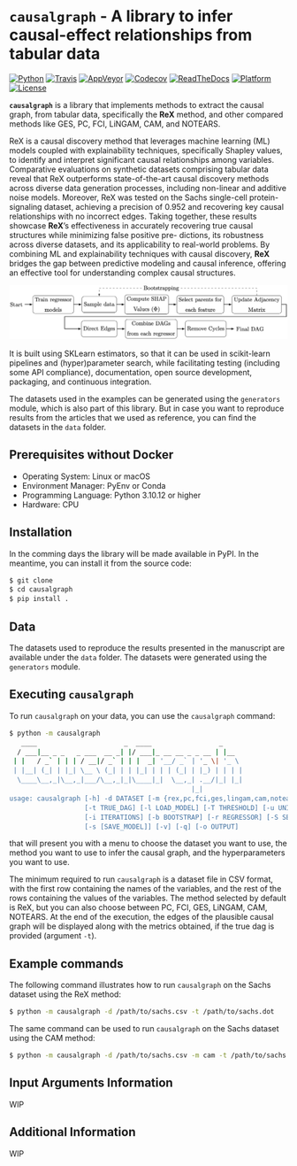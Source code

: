 # `causalgraph` - A library to infer causal-effect relationships from tabular data

[![Python](https://img.shields.io/badge/Python-3.10%2B-blue.svg)](https://www.python.org/downloads/release/python-31012/)
[![Travis](https://travis-ci.org/scikit-learn-contrib/project-template.svg?branch=master)](https://travis-ci.org/scikit-learn-contrib/project-template)
[![AppVeyor](https://ci.appveyor.com/api/projects/status/coy2qqaqr1rnnt5y/branch/master?svg=true)](https://ci.appveyor.com/project/glemaitre/project-template)
[![Codecov](https://codecov.io/gh/renero/causalgraph/graph/badge.svg?token=HCV0IJDFLQ)](https://codecov.io/gh/renero/causalgraph)
[![ReadTheDocs](https://readthedocs.org/projects/sklearn-template/badge/?version=latest)](https://sklearn-template.readthedocs.io/en/latest/?badge=latest)
[![Platform](https://img.shields.io/badge/Platform-Linux%20%7C%20macOS-lightgrey.svg)](#)
[![License](https://img.shields.io/badge/License-MIT-green.svg)](https://opensource.org/licenses/MIT)


**`causalgraph`** is a library that implements methods to extract the causal graph,
from tabular data, specifically the **ReX** method, and other compared methods
like GES, PC, FCI, LiNGAM, CAM, and NOTEARS.

ReX is a causal discovery method that leverages machine learning (ML) models 
coupled with explainability techniques, specifically Shapley values, to 
identify and interpret significant causal relationships among variables. 
Comparative evaluations on synthetic datasets comprising tabular data reveal that 
ReX outperforms state-of-the-art causal discovery methods across diverse data 
generation processes, including non-linear and additive noise models. Moreover, 
ReX was tested on the Sachs single-cell protein-signaling dataset, achieving a 
precision of 0.952 and recovering 
key causal relationships with no incorrect edges. Taking together, these 
results showcase **ReX**’s effectiveness in accurately recovering true causal 
structures while minimizing false positive pre- dictions, its robustness 
across diverse datasets, and its applicability to real-world problems. 
By combining ML and explainability techniques with causal discovery, **ReX** 
bridges the gap between predictive modeling and causal inference, offering an 
effective tool for understanding complex causal structures.

![ReX Schema](./REX.png)

It is built using SKLearn estimators, so that it can be used in scikit-learn 
pipelines and (hyper)parameter search, while facilitating testing (including 
some API compliance), documentation, open source development, packaging, 
and continuous integration.

The datasets used in the examples can be generated using the `generators` 
module, which is also part of this library. But in case you want to 
reproduce results from the articles that we used as reference, you can find 
the datasets in the `data` folder.

## Prerequisites without Docker

- Operating System: Linux or macOS
- Environment Manager: PyEnv or Conda
- Programming Language: Python 3.10.12 or higher
- Hardware: CPU

## Installation

In the comming days the library will be made available in PyPI. 
In the meantime, you can install it from the source code:

```bash
$ git clone
$ cd causalgraph
$ pip install .
```

## Data

The datasets used to reproduce the results presented in the manuscript are 
available under the `data` folder. The datasets were generated using the
`generators` module.

## Executing `causalgraph`

To run `causalgraph` on your data, you can use the `causalgraph` command:

```bash
$ python -m causalgraph
   ____                      _  ____                 _
  / ___|__ _ _   _ ___  __ _| |/ ___|_ __ __ _ _ __ | |__
 | |   / _` | | | / __|/ _` | | |  _| '__/ _` | '_ \| '_ \
 | |__| (_| | |_| \__ \ (_| | | |_| | | | (_| | |_) | | | |
  \____\__,_|\__,_|___/\__,_|_|\____|_|  \__,_| .__/|_| |_|
                                              |_|
usage: causalgraph [-h] -d DATASET [-m {rex,pc,fci,ges,lingam,cam,notears}] 
                   [-t TRUE_DAG] [-l LOAD_MODEL] [-T THRESHOLD] [-u UNION] 
                   [-i ITERATIONS] [-b BOOTSTRAP] [-r REGRESSOR] [-S SEED] 
                   [-s [SAVE_MODEL]] [-v] [-q] [-o OUTPUT]
```

that will present you with a menu to choose the dataset you want to use, the 
method you want to use to infer the causal graph, and the hyperparameters you
want to use.

The minimum required to run `causalgraph` is a dataset file in CSV format,
with the first row containing the names of the variables, and the rest of
the rows containing the values of the variables. The method selected by default
is ReX, but you can also choose between PC, FCI, GES, LiNGAM, CAM, NOTEARS. 
At the end of the execution, the edges of the plausible causal graph will be 
displayed along with the metrics obtained, if the true dag is provided 
(argument `-t`).


## Example commands

The following command illustrates how to run `causalgraph` on the Sachs dataset
using the ReX method:

```bash
$ python -m causalgraph -d /path/to/sachs.csv -t /path/to/sachs.dot
```

The same command can be used to run `causalgraph` on the Sachs dataset using the
CAM method:

```bash
$ python -m causalgraph -d /path/to/sachs.csv -m cam -t /path/to/sachs.dot
```

## Input Arguments Information

WIP

## Additional Information

WIP